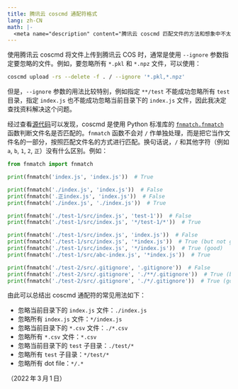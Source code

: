```yaml
---
title: 腾讯云 coscmd 通配符格式
lang: zh-CN
math: |-
  <meta name="description" content="腾讯云 coscmd 匹配文件的方法和想象中不太一样"/>
---
```


使用腾讯云 coscmd 将文件上传到腾讯云 COS 时，通常是使用 `--ignore` 参数指定要忽略的文件。例如，要忽略所有 `*.pkl` 和 `*.npz` 文件，可以使用：

```sh
coscmd upload -rs --delete -f . / --ignore '*.pkl,*.npz'
```

但是，`--ignore` 参数的用法比较特别，例如指定 `**/test` 不能成功忽略所有 `test` 目录，指定 `index.js` 也不能成功忽略当前目录下的 `index.js` 文件，因此我决定查找资料解决这个问题。

经过查看[源代码](https://github.com/tencentyun/coscmd/blob/d307ac3/coscmd/cos_sync.py#L21-L24)可以发现，coscmd 是使用 Python 标准库的 [`fnmatch.fnmatch`](https://docs.python.org/3/library/fnmatch.html#fnmatch.fnmatch) 函数判断文件名是否匹配的。`fnmatch` 函数不会对 `/` 作单独处理，而是把它当作文件名的一部分，按照匹配文件名的方式进行匹配。换句话说，`/` 和其他字符（例如 `a`, `b`, `1`, `2`, `正`）没有什么区别。例如：

```python
from fnmatch import fnmatch

print(fnmatch('index.js', 'index.js'))  # True

print(fnmatch('./index.js', 'index.js'))  # False
print(fnmatch('.正index.js', 'index.js'))  # False
print(fnmatch('./index.js', './index.js'))  # True

print(fnmatch('./test-1/src/index.js', 'test-1'))  # False
print(fnmatch('./test-1/src/index.js', '*/test-1/*'))  # True

print(fnmatch('./test-1/src/index.js', 'index.js'))  # False
print(fnmatch('./test-1/src/index.js', '*index.js'))  # True (but not good)
print(fnmatch('./test-1/src/index.js', '*/index.js'))  # True (good)
print(fnmatch('./test-1/src/abc-index.js', '*index.js'))  # True

print(fnmatch('./test-2/src/.gitignore', '.gitignore'))  # False
print(fnmatch('./test-2/src/.gitignore', './**/.gitignore'))  # True (but not good)
print(fnmatch('./test-2/src/.gitignore', './*/.gitignore'))  # True (good)
```

由此可以总结出 coscmd 通配符的常见用法如下：

- 忽略当前目录下的 `index.js` 文件：`./index.js`
- 忽略所有 `index.js` 文件：`*/index.js`
- 忽略当前目录下的 `*.csv` 文件：`./*.csv`
- 忽略所有 `*.csv` 文件：`*.csv`
- 忽略当前目录下的 `test` 子目录：`./test/*`
- 忽略所有 `test` 子目录：`*/test/*`
- 忽略所有 dot file：`*/.*`

（2022&#8239;年&#8239;3&#8239;月&#8239;1&#8239;日）
